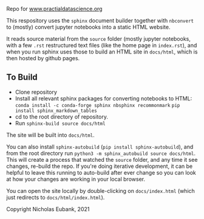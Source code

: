 
Repo for www.practialdatascience.org

This respository uses the `sphinx` document builder together with `nbconvert` to (mostly) convert jupyter notebooks into a static HTML website. 

It reads source material from the `source` folder (mostly jupyter notebooks, with a few `.rst` restructured text files (like the home page in `index.rst`), and when you run sphinx uses those to build an HTML site in `docs/html`, which is then hosted by github pages. 

## To Build

- Clone repository
- Install all relevant sphinx packages for converting notebooks to HTML:
    `conda install -c conda-forge sphinx nbsphinx recommonmark`
    `pip install sphinx_markdown_tables`
- cd to the root directory of repository.
- Run `sphinx-build source docs/html`

The site will be built into `docs/html`. 

You can also install `sphinx-autobuild` (`pip install sphinx-autobuild`), and from the root directory run `python3 -m sphinx_autobuild source docs/html`. This will create a process that watched the `source` folder, and any time it see changes, re-build the repo. If you're doing iterative development, it can be helpful to leave this running to auto-build after ever change so you can look at how your changes are working in your local browser. 

You can open the site locally by double-clicking on `docs/index.html` (which just redirects to `docs/html/index.html`).  

Copyright Nicholas Eubank, 2021
